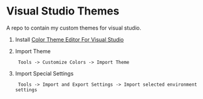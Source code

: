 
# Visual Studio Themes

A repo to contain my custom themes for visual studio.

1. Install [Color Theme Editor For Visual Studio](https://marketplace.visualstudio.com/items?itemName=VisualStudioPlatformTeam.VisualStudio2019ColorThemeEditor)

2. Import Theme

        Tools -> Customize Colors -> Import Theme

3. Import Special Settings

        Tools -> Import and Export Settings -> Import selected environment settings